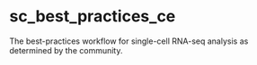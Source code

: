 # sc_best_practices_ce
The best-practices workflow for single-cell RNA-seq analysis as determined by the community.
